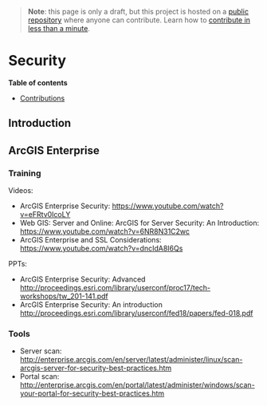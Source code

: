 > **Note**: this page is only a draft, but this project is hosted on a [public repository](https://github.com/hhkaos/awesome-arcgis) where anyone can contribute. Learn how to [contribute in less than a minute](https://github.com/hhkaos/awesome-arcgis/blob/master/CONTRIBUTING.md#contributions).

# Security

<!-- START doctoc generated TOC please keep comment here to allow auto update -->
<!-- DON'T EDIT THIS SECTION, INSTEAD RE-RUN doctoc TO UPDATE -->
**Table of contents**

- [Contributions](#contributions)

<!-- END doctoc generated TOC please keep comment here to allow auto update -->

## Introduction

## ArcGIS Enterprise

### Training

Videos:

* ArcGIS Enterprise Security: https://www.youtube.com/watch?v=eFRtv0IcoLY
* Web GIS: Server and Online: ArcGIS for Server Security: An Introduction: https://www.youtube.com/watch?v=6NR8N31C2wc
* ArcGIS Enterprise and SSL Considerations: https://www.youtube.com/watch?v=dncIdA8I6Qs

PPTs:

* ArcGIS Enterprise Security: Advanced http://proceedings.esri.com/library/userconf/proc17/tech-workshops/tw_201-141.pdf
* ArcGIS Enterprise Security: An introduction http://proceedings.esri.com/library/userconf/fed18/papers/fed-018.pdf

### Tools

* Server scan: http://enterprise.arcgis.com/en/server/latest/administer/linux/scan-arcgis-server-for-security-best-practices.htm
* Portal scan: http://enterprise.arcgis.com/en/portal/latest/administer/windows/scan-your-portal-for-security-best-practices.htm
